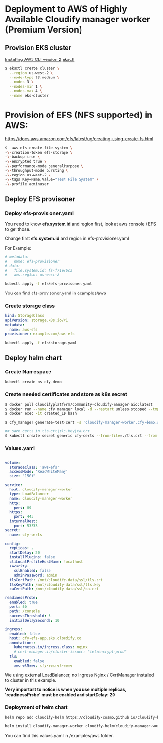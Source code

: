 # Deployment to AWS of Highly Available Cloudify manager worker (Premium Version)

## Provision EKS cluster

[Installing AWS CLI version 2](https://docs.aws.amazon.com/cli/latest/userguide/install-cliv2.html)
[eksctl](https://docs.aws.amazon.com/eks/latest/userguide/eksctl.html)

```bash
$ eksctl create cluster \
  --region us-west-2 \
  --node-type t3.medium \
  --nodes 3 \
  --nodes-min 1 \
  --nodes-max 4 \
  --name eks-cluster
```

# Provision of EFS (NFS supported) in AWS:

https://docs.aws.amazon.com/efs/latest/ug/creating-using-create-fs.html


```bash
$  aws efs create-file-system \
-\-creation-token efs-storage \
-\-backup true \
-\-encrypted true \
-\-performance-mode generalPurpose \
-\-throughput-mode bursting \
-\-region us-west-2 \
-\-tags Key=Name,Value="Test File System" \
-\-profile adminuser

```

## Deploy EFS provisoner

### Deploy efs-provisioner.yaml

You need to know **efs.system.id** and region first, look at aws console / EFS to get those.

Change first **efs.system.id** and region in efs-provisioner.yaml

For Example:

```yaml
# metadata:
#   name: efs-provisioner
# data:
#   file.system.id: fs-f71ec6c3
#   aws.region: us-west-2
```

```bash
kubectl apply -f efs/efs-provisoner.yaml
```

You can find efs-provisoner.yaml in examples/aws

### Create storage class

```yaml
kind: StorageClass
apiVersion: storage.k8s.io/v1
metadata:
  name: aws-efs
provisioner: example.com/aws-efs
```

```bash
kubectl apply -f efs/storage.yaml
```

## Deploy helm chart

### Create Namespace
```bash
kubectl create ns cfy-demo
```

### Create needed certificates and store as k8s secret
```bash
$ docker pull cloudifyplatform/community-cloudify-manager-aio:latest
$ docker run --name cfy_manager_local -d --restart unless-stopped --tmpfs /run --tmpfs /run/lock -p 8000:8000 cloudifyplatform/community-cloudify-manager-aio
$ docker exec -it created_ID bash

$ cfy_manager generate-test-cert -s 'cloudify-manager-worker.cfy-demo.svc.cluster.local,rabbitmq.cfy-demo.svc.cluster.local,postgres-postgresql.cfy-demo.svc.cluster.local'

## save certs in tls.crt|tls.key|ca.crt
$ kubectl create secret generic cfy-certs --from-file=./tls.crt --from-file=./tls.key --from-file=./ca.crt

```

### Values.yaml

```yaml

volume:
  storageClass: 'aws-efs'
  accessMode: 'ReadWriteMany'
  size: "15Gi"

service:
  host: cloudify-manager-worker
  type: LoadBalancer
  name: cloudify-manager-worker
  http:
    port: 80
  https:
    port: 443
  internalRest:
    port: 53333
secret:
  name: cfy-certs

config:
  replicas: 2
  startDelay: 20
  installPlugins: false
  cliLocalProfileHostName: localhost
  security:
    sslEnabled: false
    adminPassword: admin
  tlsCertPath: /mnt/cloudify-data/ssl/tls.crt
  tlsKeyPath: /mnt/cloudify-data/ssl/tls.key
  caCertPath: /mnt/cloudify-data/ssl/ca.crt

readinessProbe:
  enabled: true
  port: 80
  path: /console
  successThreshold: 3
  initialDelaySeconds: 10

ingress:
  enabled: false
  host: cfy-efs-app.eks.cloudify.co
  annotations:
    kubernetes.io/ingress.class: nginx
    # cert-manager.io/cluster-issuer: "letsencrypt-prod"
  tls:
    enabled: false
    secretName: cfy-secret-name
```

We using external LoadBalancer, no Ingress Nginx / CertManager installed to cluster in this example.

**Very important to notice is when you use multiple replicas, 'readinessProbe' must be enabled and startDelay: 20**

### Deployment of helm chart

```bash
helm repo add cloudify-helm https://cloudify-cosmo.github.io/cloudify-helm

helm install cloudify-manager-worker cloudify-helm/cloudify-manager-worker -f values.yaml
```

You can find this values.yaml in /examples/aws folder. 


